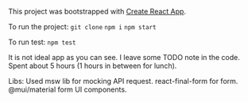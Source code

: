 This project was bootstrapped with [Create React App](https://github.com/facebook/create-react-app).

To run the project:
`git clone`
`npm i`
`npm start`

To run test:
`npm test`

It is not ideal app as you can see. I leave some TODO note in the code.
Spent about 5 hours (1 hours in between for lunch).

Libs:
Used msw lib for mocking API request.
react-final-form for form.
@mui/material form UI components.

